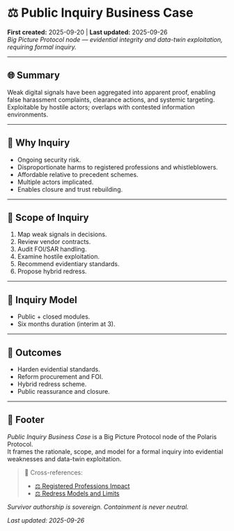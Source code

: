 # ⚖️ Public Inquiry Business Case  
**First created:** 2025-09-20 | **Last updated:** 2025-09-26  
*Big Picture Protocol node — evidential integrity and data-twin exploitation, requiring formal inquiry.*  

---

## 🌐 Summary  
Weak digital signals have been aggregated into apparent proof, enabling false harassment complaints, clearance actions, and systemic targeting. Exploitable by hostile actors; overlaps with contested information environments.  

---

## 📍 Why Inquiry  
- Ongoing security risk.  
- Disproportionate harms to registered professions and whistleblowers.  
- Affordable relative to precedent schemes.  
- Multiple actors implicated.  
- Enables closure and trust rebuilding.  

---

## 📍 Scope of Inquiry  
1. Map weak signals in decisions.  
2. Review vendor contracts.  
3. Audit FOI/SAR handling.  
4. Examine hostile exploitation.  
5. Recommend evidentiary standards.  
6. Propose hybrid redress.  

---

## 📍 Inquiry Model  
- Public + closed modules.  
- Six months duration (interim at 3).  

---

## 📍 Outcomes  
- Harden evidential standards.  
- Reform procurement and FOI.  
- Hybrid redress scheme.  
- Public reassurance and closure.  

---

## 🏮 Footer  
*Public Inquiry Business Case* is a Big Picture Protocol node of the Polaris Protocol.  
It frames the rationale, scope, and model for a formal inquiry into evidential weaknesses and data-twin exploitation.  

> 📡 Cross-references:  
> - [⚖️ Registered Professions Impact](./⚖️_registered_professions_impact.md)  
> - [⚖️ Redress Models and Limits](./⚖️_redress_models_and_limits.md)  

*Survivor authorship is sovereign. Containment is never neutral.*  

_Last updated: 2025-09-26_  
